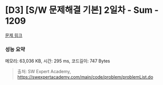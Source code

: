 # [D3] [S/W 문제해결 기본] 2일차 - Sum - 1209 

[문제 링크](https://swexpertacademy.com/main/code/problem/problemDetail.do?contestProbId=AV13_BWKACUCFAYh) 

### 성능 요약

메모리: 63,036 KB, 시간: 295 ms, 코드길이: 747 Bytes



> 출처: SW Expert Academy, https://swexpertacademy.com/main/code/problem/problemList.do